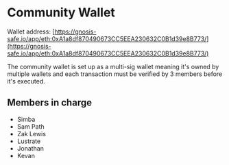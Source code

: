 # Community Wallet

Wallet address: [https://gnosis-safe.io/app/eth:0xA1a8df870490673CC5EEA230632C0B1d39e8B773/](https://gnosis-safe.io/app/eth:0xA1a8df870490673CC5EEA230632C0B1d39e8B773/)

The community wallet is set up as a multi-sig wallet meaning it's owned by multiple wallets and each transaction must be verified by 3 members before it's executed.

## Members in charge

* Simba
* Sam Path
* Zak Lewis
* Lustrate
* Jonathan
* Kevan
